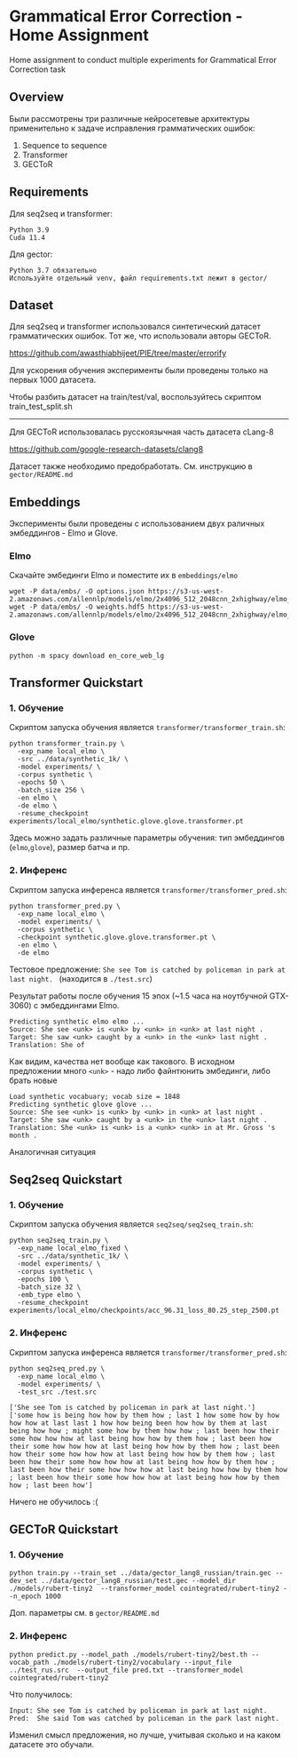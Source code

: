 # Grammatical Error Correction - Home Assignment
Home assignment to conduct multiple experiments for Grammatical Error Correction task

## Overview
Были рассмотрены три различные нейросетевые архитектуры применительно к задаче исправления грамматических ошибок:
1. Sequence to sequence
2. Transformer
3. GECToR

## Requirements

Для seq2seq и transformer:
```
Python 3.9
Cuda 11.4
```

Для gector:
```angular2html
Python 3.7 обязательно
Используйте отдельный venv, файл requirements.txt лежит в gector/
```


## Dataset
Для seq2seq и transformer использовался синтетический датасет грамматических ошибок.
Тот же, что использовали авторы GECToR.

https://github.com/awasthiabhijeet/PIE/tree/master/errorify

Для ускорения обучения эксперименты были проведены только на первых 1000 датасета.

Чтобы разбить датасет на train/test/val, воспользуйтесь скриптом train_test_split.sh

<hr/>
Для GECToR использовалась русскоязычная часть датасета cLang-8

https://github.com/google-research-datasets/clang8

Датасет также необходимо предобработать. См. инструкцию в ```gector/README.md```

## Embeddings
Эксперименты были проведены с использованием двух раличных эмбеддингов - Elmo и Glove.

### Elmo
Скачайте эмбединги Elmo и поместите их в ```embeddings/elmo```
```
wget -P data/embs/ -O options.json https://s3-us-west-2.amazonaws.com/allennlp/models/elmo/2x4096_512_2048cnn_2xhighway/elmo_2x4096_512_2048cnn_2xhighway_options.json
wget -P data/embs/ -O weights.hdf5 https://s3-us-west-2.amazonaws.com/allennlp/models/elmo/2x4096_512_2048cnn_2xhighway/elmo_2x4096_512_2048cnn_2xhighway_weights.hdf5
```

### Glove

```
python -m spacy download en_core_web_lg 
```

## Transformer Quickstart

### 1. Обучение

Скриптом запуска обучения является ```transformer/transformer_train.sh```:

```
python transformer_train.py \
  -exp_name local_elmo \
  -src ../data/synthetic_1k/ \
  -model experiments/ \
  -corpus synthetic \
  -epochs 50 \
  -batch_size 256 \
  -en elmo \
  -de elmo \
  -resume_checkpoint experiments/local_elmo/synthetic.glove.glove.transformer.pt
```

Здесь можно задать различные параметры обучения: тип эмбеддингов (```elmo```,```glove```), размер батча и пр.

### 2. Инференс
Скриптом запуска инференса является ```transformer/transformer_pred.sh```:
```
python transformer_pred.py \
  -exp_name local_elmo \
  -model experiments/ \
  -corpus synthetic \
  -checkpoint synthetic.glove.glove.transformer.pt \
  -en elmo \
  -de elmo
```

Тестовое предложение: ```She see Tom is catched by policeman in park at last night. ``` (находится в ```./test.src```)

Результат работы после обучения 15 эпох (~1.5 часа на ноутбучной GTX-3060) с эмбеддингами Elmo.
```
Predicting synthetic elmo elmo ...
Source: She see <unk> is <unk> by <unk> in <unk> at last night . 
Target: She saw <unk> caught by a <unk> in the <unk> last night .
Translation: She of 
```
Как видим, качества нет вообще как такового. В исходном предложении много ```<unk>``` - надо либо файнтюнить эмбединги, либо брать новые

```
Load synthetic vocabuary; vocab size = 1848
Predicting synthetic glove glove ...
Source: She see <unk> is <unk> by <unk> in <unk> at last night .
Target: She saw <unk> caught by a <unk> in the <unk> last night .
Translation: She <unk> is <unk> is a <unk> <unk> in at Mr. Gross 's month . 
```

Аналогичная ситуация


## Seq2seq Quickstart

### 1. Обучение

Скриптом запуска обучения является ```seq2seq/seq2seq_train.sh```:

```
python seq2seq_train.py \
  -exp_name local_elmo_fixed \
  -src ../data/synthetic_1k/ \
  -model experiments/ \
  -corpus synthetic \
  -epochs 100 \
  -batch_size 32 \
  -emb_type elmo \
  -resume_checkpoint experiments/local_elmo/checkpoints/acc_96.31_loss_80.25_step_2500.pt
```

### 2. Инференс
Скриптом запуска инференса является ```transformer/transformer_pred.sh```:
```
python seq2seq_pred.py \
  -exp_name local_elmo \
  -model experiments/ \
  -test_src ./test.src
```

```
['She see Tom is catched by policeman in park at last night.']
['some how is being how how by them how ; last 1 how some how by how how how at last last 1 how how being been how how by them at last being how how ; might some how by them how how ; last been how their some how how how at last being how how by them how ; last been how their some how how how at last being how how by them how ; last been how their some how how how at last being how how by them how ; last been how their some how how how at last being how how by them how ; last been how their some how how how at last being how how by them how ; last been how their some how how how at last being how how by them how ; last been how']
```

Ничего не обучилось :(

## GECToR Quickstart

### 1. Обучение

```
python train.py --train_set ../data/gector_lang8_russian/train.gec --dev_set ../data/gector_lang8_russian/test.gec --model_dir ./models/rubert-tiny2  --transformer_model cointegrated/rubert-tiny2 --n_epoch 1000
```
Доп. параметры см. в ```gector/README.md```


### 2. Инференс
```
python predict.py --model_path ./models/rubert-tiny2/best.th --vocab_path ./models/rubert-tiny2/vocabulary --input_file ../test_rus.src  --output_file pred.txt --transformer_model cointegrated/rubert-tiny2
```

Что получилось:
```
Input: She see Tom is catched by policeman in park at last night.
Pred:  She said Tom was catched by policeman in the park last night.
```

Изменил смысл предложения, но лучше, учитывая сколько и на каком датасете это обучали.
